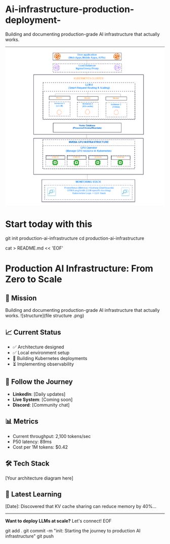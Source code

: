 # Ai-infrastructure-production-deployment-
Building and documenting production-grade AI infrastructure that actually works.

![Infra](linkedin_post.png)

# Start today with this
git init production-ai-infrastructure
cd production-ai-infrastructure

cat > README.md << 'EOF'
# Production AI Infrastructure: From Zero to Scale

## 🎯 Mission
Building and documenting production-grade AI infrastructure that actually works.
![structure](file structure .png)



## 📈 Current Status
- ✅ Architecture designed
- ✅ Local environment setup
- 🔄 Building Kubernetes deployments
- ⏳ Implementing observability

## 🚀 Follow the Journey
- **LinkedIn**: [Daily updates]
- **Live System**: [Coming soon]
- **Discord**: [Community chat]

## 📊 Metrics
- Current throughput: 2,100 tokens/sec
- P50 latency: 89ms
- Cost per 1M tokens: $0.42

## 🛠 Tech Stack
[Your architecture diagram here]

## 📝 Latest Learning
[Date]: Discovered that KV cache sharing can reduce memory by 40%...

---
**Want to deploy LLMs at scale?** Let's connect!
EOF

git add .
git commit -m "init: Starting the journey to production AI infrastructure"
git push
